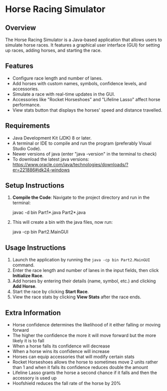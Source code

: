 # Horse Racing Simulator

## Overview
The Horse Racing Simulator is a Java-based application that allows users to simulate horse races. It features a graphical user interface (GUI) for setting up races, adding horses, and starting the race.

## Features
- Configure race length and number of lanes.
- Add horses with custom names, symbols, confidence levels, and accessories.
- Simulate a race with real-time updates in the GUI.
- Accessories like "Rocket Horseshoes" and "Lifeline Lasso" affect horse performance.
- View stats button that displays the horses' speed and distance travelled.

## Requirements
- Java Development Kit (JDK) 8 or later.
- A terminal or IDE to compile and run the program (preferably Visual Studio Code).
- Newer versions of java (enter "java -version" in the terminal to check)
- To download the latest java versions: https://www.oracle.com/java/technologies/downloads/?er=221886#jdk24-windows

## Setup Instructions
1. **Compile the Code**:
   Navigate to the project directory and run in the terminal:

   javac -d bin Part1\*.java Part2\*.java

2. This will create a bin with the java files, now run:

   java -cp bin Part2.MainGUI

## Usage Instructions
1. Launch the application by running the `java -cp bin Part2.MainGUI` command.
2. Enter the race length and number of lanes in the input fields, then click **Initialize Race**.
3. Add horses by entering their details (name, symbol, etc.) and clicking **Add Horse**.
4. Start the race by clicking **Start Race**.
5. View the race stats by clicking **View Stats** after the race ends.

## Extra Information
- Horse confidence determines the likelihood of it either falling or moving forward
- The higher the confidence the more it will move forward but the more likely it is to fall
- When a horse falls its confidence will decrease
- When a horse wins its confidence will increase
- Horses can equip accessories that will modify certain stats
- Rocket Horseshoes allows the horse to sometimes move 2 units rather than 1 and when it falls its confidence reduces double the amount
- Lifeline Lasso grants the horse a second chance if it falls and then the accessory is used up
- Hoofshield reduces the fall rate of the horse by 20%
